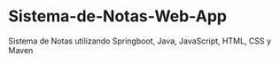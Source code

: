 # Sistema-de-Notas-Web-App
Sistema de Notas utilizando Springboot, Java, JavaScript, HTML, CSS y Maven

